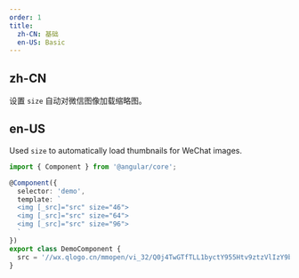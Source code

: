 ```yaml
---
order: 1
title:
  zh-CN: 基础
  en-US: Basic
---
```


## zh-CN

设置 `size` 自动对微信图像加载缩略图。

## en-US

Used `size` to automatically load thumbnails for WeChat images.

```ts
import { Component } from '@angular/core';

@Component({
  selector: 'demo',
  template: `
  <img [_src]="src" size="46">
  <img [_src]="src" size="64">
  <img [_src]="src" size="96">
  `
})
export class DemoComponent {
  src = '//wx.qlogo.cn/mmopen/vi_32/Q0j4TwGTfTLL1byctY955Htv9ztzVlIzY9buI9zRLg5QrkpOynrmObArKicy9icIX7aVgv3UqIbeIEo2xuUtsqYw/0';
}
```
